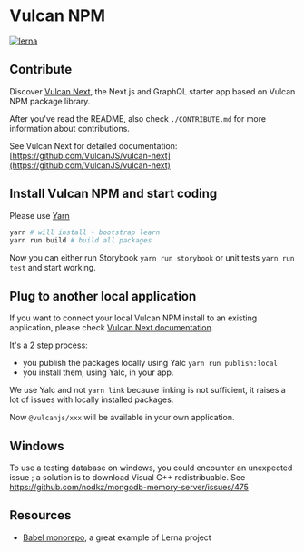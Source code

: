 # Vulcan NPM

[![lerna](https://img.shields.io/badge/maintained%20with-lerna-cc00ff.svg)](https://lerna.js.org/)


## Contribute

Discover [Vulcan Next](https://github.com/VulcanJS/vulcan-next), the Next.js and GraphQL starter app based on Vulcan NPM package library.

After you've read the README, also check `./CONTRIBUTE.md` for more information about contributions.

See Vulcan Next for detailed documentation: [https://github.com/VulcanJS/vulcan-next](https://github.com/VulcanJS/vulcan-next)

## Install Vulcan NPM and start coding

Please use [Yarn](https://yarnpkg.com/)

```sh
yarn # will install + bootstrap learn
yarn run build # build all packages
```

Now you can either run Storybook `yarn run storybook` or unit tests `yarn run test` and start working.

## Plug to another local application

If you want to connect your local Vulcan NPM install to an existing application, please check [Vulcan Next documentation](https://vulcan-docs/docs/vulcan-next/contribute).

It's a 2 step process:

- you publish the packages locally using Yalc `yarn run publish:local` 
- you install them, using Yalc, in your app.

We use Yalc and not `yarn link` because linking is not sufficient, it raises a lot of issues with locally installed packages.

Now `@vulcanjs/xxx` will be available in your own application.

## Windows

To use a testing database on windows, you could encounter an unexpected issue ; a solution is to download Visual C++ redistribuable.
See https://github.com/nodkz/mongodb-memory-server/issues/475

## Resources

- [Babel monorepo](https://github.com/babel/babel), a great example of Lerna project
